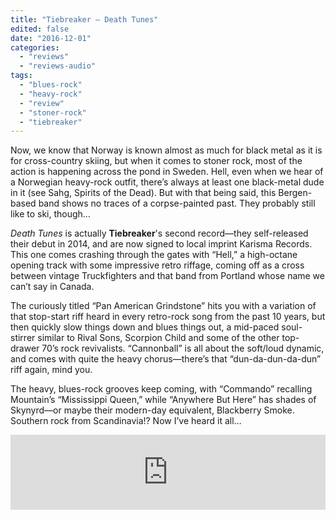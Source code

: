 ```yaml
---
title: "Tiebreaker – Death Tunes"
edited: false
date: "2016-12-01"
categories:
  - "reviews"
  - "reviews-audio"
tags:
  - "blues-rock"
  - "heavy-rock"
  - "review"
  - "stoner-rock"
  - "tiebreaker"
---
```


Now, we know that Norway is known almost as much for black metal as it is for cross-country skiing, but when it comes to stoner rock, most of the action is happening across the pond in Sweden. Hell, even when we hear of a Norwegian heavy-rock outfit, there’s always at least one black-metal dude in it (see Sahg, Spirits of the Dead). But with that being said, this Bergen-based band shows no traces of a corpse-painted past. They probably still like to ski, though…

_Death Tunes_ is actually **Tiebreaker**'s second record—they self-released their debut in 2014, and are now signed to local imprint Karisma Records. This one comes crashing through the gates with “Hell,” a high-octane opening track with some impressive retro riffage, coming off as a cross between vintage Truckfighters and that band from Portland whose name we can’t say in Canada.

The curiously titled “Pan American Grindstone” hits you with a variation of that stop-start riff heard in every retro-rock song from the past 10 years, but then quickly slow things down and blues things out, a mid-paced soul-stirrer similar to Rival Sons, Scorpion Child and some of the other top-drawer 70’s rock revivalists. “Cannonball” is all about the soft/loud dynamic, and comes with quite the heavy chorus—there’s that “dun-da-dun-da-dun” riff again, mind you.

The heavy, blues-rock grooves keep coming, with “Commando” recalling Mountain’s “Mississippi Queen,” while “Anywhere But Here” has shades of Skynyrd—or maybe their modern-day equivalent, Blackberry Smoke. Southern rock from Scandinavia!? Now I’ve heard it all…

<iframe style="border: 0; width: 100%; height: 120px;" src="https://bandcamp.com/EmbeddedPlayer/album=2595366292/size=large/bgcol=ffffff/linkcol=0687f5/tracklist=false/artwork=small/transparent=true/" width="300" height="150" seamless=""><a href="http://tiebreaker.bandcamp.com/album/death-tunes">Death Tunes by Tiebreaker</a></iframe>

